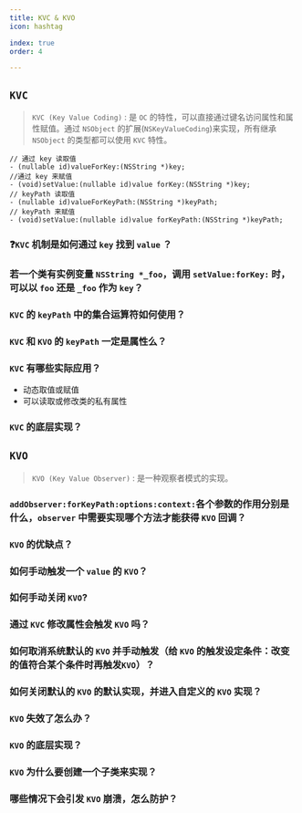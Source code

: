 ```yaml
---
title: KVC & KVO
icon: hashtag

index: true
order: 4

---
```


<!-- more -->

## `KVC`

  > `KVC (Key Value Coding)` : 是 `OC` 的特性，可以直接通过键名访问属性和属性赋值。通过 `NSObject` 的扩展(`NSKeyValueCoding`)来实现，所有继承 `NSObject` 的类型都可以使用 `KVC` 特性。

```objc
// 通过 key 读取值
- (nullable id)valueForKey:(NSString *)key;                          
//通过 key 来赋值
- (void)setValue:(nullable id)value forKey:(NSString *)key;          
// keyPath 读取值
- (nullable id)valueForKeyPath:(NSString *)keyPath;                  
// keyPath 来赋值
- (void)setValue:(nullable id)value forKeyPath:(NSString *)keyPath;  
```

### ❓`KVC` 机制是如何通过 `key` 找到 `value` ？

### 若一个类有实例变量 `NSString *_foo`，调用 `setValue:forKey:` 时，可以以 `foo` 还是 `_foo` 作为 `key`？

### `KVC` 的 `keyPath` 中的集合运算符如何使用？

### `KVC` 和 `KVO` 的 `keyPath` 一定是属性么？

### `KVC` 有哪些实际应用？
  
  * 动态取值或赋值
  * 可以读取或修改类的私有属性

### `KVC` 的底层实现？

## `KVO`

  > `KVO (Key Value Observer)` : 是一种观察者模式的实现。
  
### `addObserver:forKeyPath:options:context:`各个参数的作用分别是什么，`observer` 中需要实现哪个方法才能获得 `KVO` 回调？

### `KVO` 的优缺点？

### 如何手动触发一个 `value` 的 `KVO`？

### 如何手动关闭 `KVO`?

### 通过 `KVC` 修改属性会触发 `KVO` 吗？

### 如何取消系统默认的 `KVO` 并手动触发（给 `KVO` 的触发设定条件：改变的值符合某个条件时再触发`KVO`）？
  
### 如何关闭默认的 `KVO` 的默认实现，并进入自定义的 `KVO` 实现？
  
### `KVO` 失效了怎么办？

### `KVO` 的底层实现？

### `KVO` 为什么要创建一个子类来实现？

### 哪些情况下会引发 `KVO` 崩溃，怎么防护？